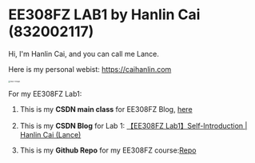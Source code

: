 # EE308FZ LAB1 by Hanlin Cai (832002117)

Hi, I'm Hanlin Cai, and you can call me Lance.

Here is my personal webist: https://caihanlin.com

<img src="https://s2.loli.net/2022/10/24/yWvOq28rbZCEKYc.jpg" alt="repo-image" style="zoom: 25%;" />

For my EE308FZ Lab1:

1. This is my **CSDN main class** for EE308FZ Blog, [here]

2. This is my **CSDN Blog** for Lab 1: [【EE308FZ Lab1】Self-Introduction | Hanlin Cai (Lance)]

3. This is my **Github Repo** for my EE308FZ course:[Repo]

[here]:https://blog.csdn.net/weixin_51100018/category_12066029.html
[【EE308FZ Lab1】Self-Introduction | Hanlin Cai (Lance)]:https://blog.csdn.net/weixin_51100018/article/details/127457104
[Repo]:https://github.com/GuangLun2000/awesome-EE308FZ-software-engineering





